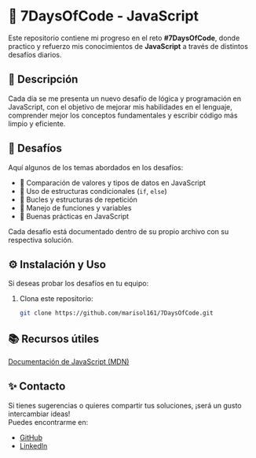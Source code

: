 # 🚀 7DaysOfCode - JavaScript  

Este repositorio contiene mi progreso en el reto **#7DaysOfCode**, donde practico y refuerzo mis conocimientos de **JavaScript** a través de distintos desafíos diarios.  

## 📌 Descripción  

Cada día se me presenta un nuevo desafío de lógica y programación en JavaScript, con el objetivo de mejorar mis habilidades en el lenguaje, comprender mejor los conceptos fundamentales y escribir código más limpio y eficiente.  

## 📆 Desafíos  

Aquí algunos de los temas abordados en los desafíos:  

- 📌 Comparación de valores y tipos de datos en JavaScript  
- 📌 Uso de estructuras condicionales (`if`, `else`)  
- 📌 Bucles y estructuras de repetición  
- 📌 Manejo de funciones y variables  
- 📌 Buenas prácticas en JavaScript  

Cada desafío está documentado dentro de su propio archivo con su respectiva solución.  

## ⚙️ Instalación y Uso  

Si deseas probar los desafíos en tu equipo:  

1. Clona este repositorio:  

   ```bash
   git clone https://github.com/marisol161/7DaysOfCode.git

## 📚 Recursos útiles

[Documentación de JavaScript (MDN)](https://developer.mozilla.org/es/docs/Web/JavaScript)

## ✨ Contacto  

Si tienes sugerencias o quieres compartir tus soluciones, ¡será un gusto intercambiar ideas!  
Puedes encontrarme en:  

* [GitHub](https://github.com/marisol161)  
* [LinkedIn](https://www.linkedin.com/in/marisol-rosaldo-dvjr)  
